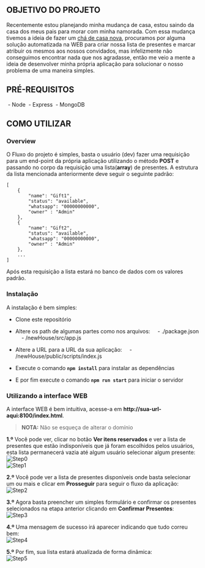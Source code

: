## OBJETIVO DO PROJETO
Recentemente estou planejando minha mudança de casa, estou saindo da casa dos meus pais para morar com minha namorada. Com essa mudança tivemos a ideia de fazer um [chá de casa nova](https://emcasa.com/blog/dia-a-dia/cha-de-casa-nova/), procuramos por alguma solução automatizada na WEB para criar nossa lista de presentes e marcar atribuir os mesmos aos nossos convidados, mas infelizmente não conseguimos encontrar nada que nos agradasse, então me veio a mente a ideia de desenvolver minha própria aplicação para solucionar o nosso problema de uma maneira simples.

## PRÉ-REQUISITOS
 - Node
 - Express
 - MongoDB

## COMO UTILIZAR
### Overview
O Fluxo do projeto é simples, basta o usuário (dev) fazer uma requisição para um end-point da própria aplicação utilizando o método **POST** e passando no corpo da requisição uma lista(**array**) de presentes. A estrutura da lista mencionada anteriormente deve seguir o seguinte padrão:
````
[
    {
        "name": "Gift1",
        "status": "available",
        "whatsapp": "00000000000",
        "owner" : "Admin"
    },
    {
        "name": "Gift2",
        "status": "available",
        "whatsapp": "00000000000",
        "owner" : "Admin"
    },
    ...
]
````

Após esta requisição a lista estará no banco de dados com os valores padrão. 

### Instalação
A instalação é bem simples:
- Clone este repositório

- Altere os path de algumas partes como nos arquivos:
    - ./package.json
    - /newHouse/src/app.js

- Altere a URL para a URL da sua aplicação:
    - /newHouse/public/scripts/index.js

- Execute o comando **`npm install`** para instalar as dependências

- E por fim execute o comando **`npm run start`** para iniciar o servidor


### Utilizando a interface WEB
A interface WEB é bem intuitiva, acesse-a em **http://sua-url-aqui:8100/index.html**. 

> **NOTA:**
> Não se esqueça de alterar o domínio

**1.º**  Você pode ver, clicar no botão **Ver itens reservados** e ver a lista de presentes que estão indisponíveis que já foram escolhidos pelos usuários, esta lista permanecerá vazia até algum usuário selecionar algum presente:
<br>
![Step0](./public/images/readmeImages/P0.png)
<br>
![Step1](./public/images/readmeImages/P1.png)

**2.º**  Você pode ver a lista de presentes disponíveis onde basta selecionar um ou mais e clicar em **Prosseguir** para seguir o fluxo da aplicação:
<br>
![Step2](./public/images/readmeImages/P2.png)

**3.º** Agora basta preencher um simples formulário e confirmar os presentes selecionados na etapa anterior clicando em **Confirmar Presentes**:
<br>
![Step3](./public/images/readmeImages/P3.png)

**4.º** Uma mensagem de sucesso irá aparecer indicando que tudo correu bem:
<br>
![Step4](./public/images/readmeImages/P4.png) 

**5.º** Por fim, sua lista estará atualizada de forma dinâmica:
<br>
![Step5](./public/images/readmeImages/P5.png)
